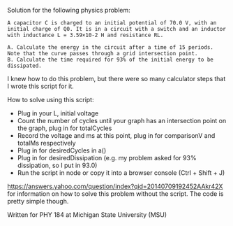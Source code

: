 Solution for the following physics problem:

```
A capacitor C is charged to an initial potential of 70.0 V, with an initial charge of Q0. It is in a circuit with a switch and an inductor with inductance L = 3.59×10-2 H and resistance RL.

A. Calculate the energy in the circuit after a time of 15 periods. Note that the curve passes through a grid intersection point.
B. Calculate the time required for 93% of the initial energy to be dissipated.
```

I knew how to do this problem, but there were so many calculator steps that I wrote this script for it.

How to solve using this script:
* Plug in your L, initial voltage
* Count the number of cycles until your graph has an intersection point on the graph, plug in for totalCycles
* Record the voltage and ms at this point, plug in for comparisonV and totalMs respectively
* Plug in for desiredCycles in a()
* Plug in for desiredDissipation (e.g. my problem asked for 93% dissipation, so I put in 93.0)
* Run the script in node or copy it into a browser console (Ctrl + Shift + J)

https://answers.yahoo.com/question/index?qid=20140709192452AAkr42X for information on how to solve this problem without the script. The code is pretty simple though.

Written for PHY 184 at Michigan State University (MSU)